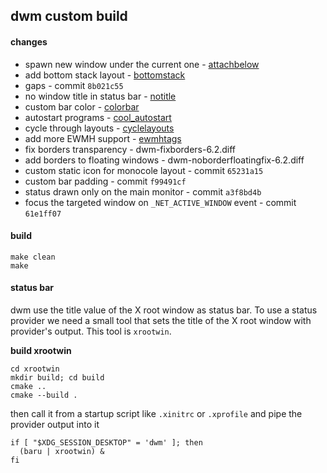## dwm custom build

#### changes
- spawn new window under the current one - [attachbelow](https://dwm.suckless.org/patches/attachbelow/)
- add bottom stack layout - [bottomstack](https://dwm.suckless.org/patches/bottomstack/)
- gaps - commit `8b021c55`
- no window title in status bar - [notitle](https://dwm.suckless.org/patches/notitle/)
- custom bar color - [colorbar](https://dwm.suckless.org/patches/colorbar/)
- autostart programs - [cool_autostart](https://dwm.suckless.org/patches/cool_autostart/)
- cycle through layouts - [cyclelayouts](https://dwm.suckless.org/patches/cyclelayouts/)
- add more EWMH support - [ewmhtags](https://dwm.suckless.org/patches/ewmhtags/)
- fix borders transparency - dwm-fixborders-6.2.diff
- add borders to floating windows - dwm-noborderfloatingfix-6.2.diff
- custom static icon for monocole layout - commit `65231a15`
- custom bar padding - commit `f99491cf`
- status drawn only on the main monitor - commit `a3f8bd4b`
- focus the targeted window on `_NET_ACTIVE_WINDOW` event - commit `61e1ff07`

#### build
```
make clean
make
```

#### status bar
dwm use the title value of the X root window as status bar.
To use a status provider we need a small tool that sets the title of the X root window with provider's output. This tool is `xrootwin`.

**build xrootwin**
```
cd xrootwin
mkdir build; cd build
cmake ..
cmake --build .
```
then call it from a startup script like `.xinitrc` or `.xprofile` and pipe the provider output into it
```
if [ "$XDG_SESSION_DESKTOP" = 'dwm' ]; then
  (baru | xrootwin) &
fi
```

